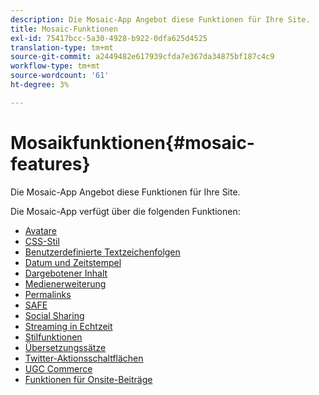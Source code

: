 ```yaml
---
description: Die Mosaic-App Angebot diese Funktionen für Ihre Site.
title: Mosaic-Funktionen
exl-id: 75417bcc-5a30-4928-b922-0dfa625d4525
translation-type: tm+mt
source-git-commit: a2449482e617939cfda7e367da34875bf187c4c9
workflow-type: tm+mt
source-wordcount: '61'
ht-degree: 3%

---
```


# Mosaikfunktionen{#mosaic-features}

Die Mosaic-App Angebot diese Funktionen für Ihre Site.



Die Mosaic-App verfügt über die folgenden Funktionen:

* [Avatare](/help/using/c-features-livefyre/c-styling-features/c-avatars.md#c_avatars)
* [CSS-Stil](/help/using/c-features-livefyre/c-styling-features/c-css-styling-branding.md#c_css_styling_branding)
* [Benutzerdefinierte Textzeichenfolgen](/help/using/c-features-livefyre/c-custom-text-strings.md#c_custom_text_strings)
* [Datum und Zeitstempel](/help/using/c-features-livefyre/c-styling-features/c-date-and-timestamp.md#c_date_and_timestamp)
* [Dargebotener Inhalt](/help/using/c-features-livefyre/c-content-collection-tags/c-featured-content.md#c_featured_content)
* [Medienerweiterung](/help/using/c-features-livefyre/c-enagement-features.md#section_pmq_ycm_d1b)
* [Permalinks](/help/using/c-features-livefyre/c-content-collection-tags/c-permalinks.md#c_permalinks)
* [SAFE](/help/using/c-features-livefyre/c-about-moderation/c-moderation.md#c_moderation)
* [Social Sharing](/help/using/c-features-livefyre/c-social-sharing/c-social-sharing.md#c_social_sharing)
* [Streaming in Echtzeit](/help/using/c-features-livefyre/c-content-behavior-features/c-content-behavior-features.md#section_emd_syl_d1b)
* [Stilfunktionen](/help/using/c-features-livefyre/c-styling-features/c-styling-features.md#c_styling_features)
* [Übersetzungssätze](/help/using/c-settings-other/c-translation-sets/c-translation-sets.md#c_translation_sets)
* [Twitter-Aktionsschaltflächen](/help/using/c-features-livefyre/c-enagement-features.md#section_uzm_ldm_d1b)
* [UGC Commerce](/help/using/c-features-livefyre/c-ugc-commerce.md#c_ugc_commerce)
* [Funktionen für Onsite-Beiträge](/help/using/c-features-livefyre/c-on-site-contribution-features.md#section_vzs_t2s_d1b)
